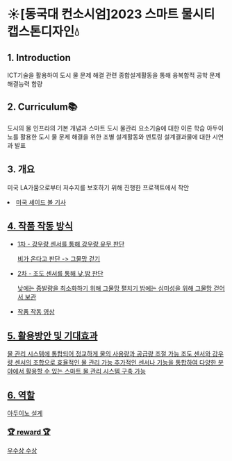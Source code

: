 # ☀️[동국대 컨소시엄]2023 스마트 물시티 캡스톤디자인💧

## 1. Introduction
ICT기술을 활용하여 도시 물 문제 해결 관련 종합설계활동을 통해 융복합적 공학 문제 해결능력 함량

## 2. Curriculum📚
도시의 물 인프라의 기본 개념과 스마트 도시 물관리 요소기술에 대한 이론 학습
아두이노를 활용한 도시 물 문제 해결을 위한 조별 설계활동와 멘토링
설계결과물에 대한 시연과 발표

## 3. 개요 
미국 LA가뭄으로부터 저수지를 보호하기 위해 진행한 프로젝트에서 착안
<li><a href="https://www.wikitree.co.kr/articles/228979">미국 셰이드 볼 기사</li>

## 4. 작품 작동 방식
<ul>
  <li>1차 - 강우량 센서를 통해 강우량 유무 판단</li>
  <p>비가 온다고 판단 -> 그물망 걷기</p>
  <li>2차 - 조도 센서를 통해 낮,밤 판단</li>
  <p>낮에는 증발량을 최소화하기 위해 그물망 펼치기
  밤에는 심미성을 위해 그물망 걷어서 보관</p>
  <li><a href = "https://github.com/Seoyun0626/Smart_Watercity_Capstone/blob/main/%EC%95%84%EB%91%90%EC%9D%B4%EB%85%B8%20%EC%9E%91%EB%8F%99%20%EC%98%81%EC%83%81.mp4">작품 작동 영상</li>
</ul>

## 5. 활용방안 및 기대효과
물 관리 시스템에 통합되어 정교하게 물의 사용량과 공급량 조절 가능
조도 센서와 강우량 센서의 조합으로 효율적인 물 관리 가능
추가적인 센서나 기능을 통합하여 다양한 분야에서 활용할 수 있는 스마트 물 관리 시스템 구축 가능

## 6. 역할
아두이노 설계

### 🏆 reward 🏆
우수상 수상

